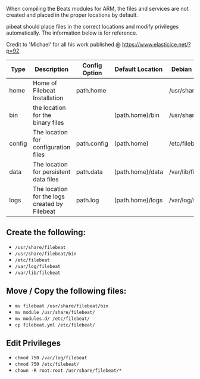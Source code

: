 When compiling the Beats modules for ARM, the files and services are not created and placed in the proper locations by default.

pibeat should place files in the correct locations and modify privileges automatically.  The information below is for reference.

Credit to 'Michael' for all his work published @ https://www.elasticice.net/?p=92

| Type | Description | Config Option | Default Location | Debian Default Path |
|------|-------------|---------------|------------------|---------------------|
| home | Home of Filebeat Installation | path.home | | /usr/share/filebeat |
| bin  | the location for the binary files | | (path.home)/bin | /usr/share/filebeat/bin |
| config | The location for configuration files | path.config | (path.home) | /etc/filebeat |
| data | The location for persistent data files | path.data | (path.home)/data | /var/lib/filebeat |
| logs | The location for the logs created by Filebeat | path.log | (path.home)/logs | /var/log/filebeat |

## Create the following:

- ```/usr/share/filebeat``` 
- ```/usr/share/filebeat/bin```
- ```/etc/filebeat```
- ```/var/log/filebeat``` 
- ```/var/lib/filebeat```

## Move / Copy the following files:

- ```mv filebeat /usr/share/filebeat/bin```
- ```mv module /usr/share/filebeat/```
- ```mv modules.d/ /etc/filebeat/```
- ```cp filebeat.yml /etc/filebeat/```

## Edit Privileges

- ```chmod 750 /var/log/filebeat```
- ```chmod 750 /etc/filebeat/```
- ```chown -R root:root /usr/share/filebeat/*```
